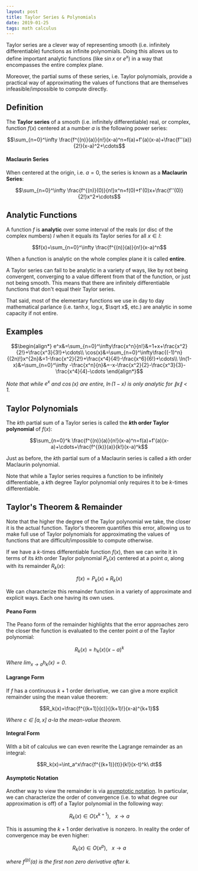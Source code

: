 ```yaml
---
layout: post
title: Taylor Series & Polynomials
date: 2019-01-25
tags: math calculus
---
```

Taylor series are a clever way of representing smooth (i.e. infinitely differentiable) functions as infinite polynomials. Doing this allows us to define important analytic functions (like $\sin x$ or $e^x$) in a way that encompasses the entire complex plane.

Moreover, the partial sums of these series, i.e. Taylor polynomials, provide a practical way of approximating the values of functions that are themselves infeasible/impossible to compute directly.

<!--more-->

## Definition
The **Taylor series** of a smooth (i.e. infinitely differentiable) real, or complex, function $f(x)$ centered at a number $a$ is the following power series:

$$\sum_{n=0}^\infty \frac{f^{(n)}(a)}{n!}(x-a)^n=f(a)+f'(a)(x-a)+\frac{f''(a)}{2!}(x-a)^2+\cdots$$

#### Maclaurin Series
When centered at the origin, i.e. $a=0$, the series is known as a **Maclaurin Series**:

$$\sum_{n=0}^\infty \frac{f^{(n)}(0)}{n!}x^n=f(0)+f'(0)x+\frac{f''(0)}{2!}x^2+\cdots$$

## Analytic Functions
A function $f$ is **analytic** over some interval of the reals (or disc of the complex numbers) $I$ when it equals its Taylor series for all $x\in I$:

$$f(x)=\sum_{n=0}^\infty \frac{f^{(n)}(a)}{n!}(x-a)^n$$

When a function is analytic on the whole complex plane it is called **entire**.

A Taylor series can fail to be analytic in a variety of ways, like by not being convergent, converging to a value different from that of the function, or just not being smooth. This means that there are infinitely differentiable functions that don't equal their Taylor series.

That said, most of the elementary functions we use in day to day mathematical parlance (i.e. $\tanh x$, $\log x$, $\sqrt x$, etc.) are analytic in some capacity if not entire.

## Examples

$$\begin{align*}
e^x&=\sum_{n=0}^\infty\frac{x^n}{n!}&=1+x+\frac{x^2}{2!}+\frac{x^3}{3!}+\cdots\\
\cos(x)&=\sum_{n=0}^\infty\frac{(-1)^n}{(2n)!}x^{2n}&=1-\frac{x^2}{2!}+\frac{x^4}{4!}-\frac{x^6}{6!}+\cdots\\
\ln(1-x)&=\sum_{n=0}^\infty -\frac{x^n}{n}&=-x-\frac{x^2}{2}-\frac{x^3}{3}-\frac{x^4}{4}-\cdots
\end{align*}$$

*Note that while $e^x$ and $\cos(x)$ are entire, $\ln(1-x)$ is only analytic for $\|x\|<1$.*

## Taylor Polynomials
The $k$th partial sum of a Taylor series is called the **$k$th order Taylor polynomial** of $f(x)$:

$$\sum_{n=0}^k \frac{f^{(n)}(a)}{n!}(x-a)^n=f(a)+f'(a)(x-a)+\cdots+\frac{f^{(k)}(a)}{k!}(x-a)^k$$

Just as before, the $k$th partial sum of a Maclaurin series is called a $k$th order Maclaurin polynomial.

Note that while a Taylor series requires a function to be infinitely differentiable, a $k$th degree Taylor polynomial only requires it to be $k$-times differentiable.

## Taylor's Theorem & Remainder
Note that the higher the degree of the Taylor polynomial we take, the closer it is the actual function. Taylor's theorem quantifies this error, allowing us to make full use of Taylor polynomials for approximating the values of functions that are difficult/impossible to compute otherwise.

If we have a $k$-times differentiable function $f(x)$, then we can write it in terms of its $k$th order Taylor polynomial $P_k(x)$ centered at a point $a$, along with its remainder $R_k(x)$:

$$f(x)=P_k(x)+R_k(x)$$

We can characterize this remainder function in a variety of approximate and explicit ways. Each one having its own uses.

#### Peano Form
The Peano form of the remainder highlights that the error approaches zero the closer the function is evaluated to the center point $a$ of the Taylor polynomial:

$$R_k(x)=h_k(x)(x-a)^k$$

*Where $\lim_{x\to a}h_k(x)=0$*.

#### Lagrange Form
If $f$ has a continuous $k+1$ order derivative, we can give a more explicit remainder using the mean value theorem:

$$R_k(x)=\frac{f^{(k+1)}(c)}{(k+1)!}(x-a)^{k+1}$$

*Where $c\in[a,x]$ a-la the mean-value theorem.*

#### Integral Form
With a bit of calculus we can even rewrite the Lagrange remainder as an integral:

$$R_k(x)=\int_a^x\frac{f^{(k+1)}(t)}{k!}(x-t)^k\ dt$$


#### Asymptotic Notation
Another way to view the remainder is via [asymptotic notation](\asymptotic-notation). In particular, we can characterize the order of convergence (i.e. to what degree our approximation is off) of a Taylor polynomial in the following way:

$$R_k(x)\in O(x^{k+1}),\ \ \ x\to a$$

This is assuming the $k+1$ order derivative is nonzero. In reality the order of convergence may be even higher:

$$R_k(x)\in O(x^p),\ \ \ x\to a$$

*where $f^{(p)}(a)$ is the first non zero derivative after $k$.*
